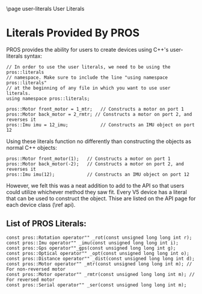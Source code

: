\page user-literals User Literals

# Literals Provided By PROS

PROS provides the ability for users to create devices using C++'s user-literals
syntax:

```{.cpp}
// In order to use the user literals, we need to be using the pros::literals
// namespace. Make sure to include the line "using namespace pros::literals"
// at the beginning of any file in which you want to use user literals.
using namespace pros::literals;

pros::Motor front_motor = 1_mtr;   // Constructs a motor on port 1
pros::Motor back_motor = 2_rmtr; // Constructs a motor on port 2, and reverses it
pros::Imu imu = 12_imu;            // Constructs an IMU object on port 12
```

Using these literals function no differently than constructing the objects as 
normal C++ objects:

```{.cpp}
pros::Motor front_motor(1);   // Constructs a motor on port 1
pros::Motor back_motor(-2);   // Constructs a motor on port 2, and reverses it
pros::Imu imu(12);            // Constructs an IMU object on port 12
```

However, we felt this was a neat addition to add to the API so that users could
utilize whichever method they saw fit. Every V5 device has a literal that can 
be used to construct the object. Thise are listed on the API page for each
device class (\ref api). 

## List of PROS Literals:

```{.cpp}
const pros::Rotation operator"" _rot(const unsigned long long int r);
const pros::Imu operator"" _imu(const unsigned long long int i);
const pros::Gps operator""_gps(const unsigned long long int g);
const pros::Optical operator"" _opt(const unsigned long long int o);
const pros::Distance operator"" _dist(const unsigned long long int d);
const pros::Motor operator"" _mtr(const unsigned long long int m); // For non-reversed motor
const pros::Motor operator"" _rmtr(const unsigned long long int m); // For reversed motor
const pros::Serial operator"" _ser(const unsigned long long int m);
```

